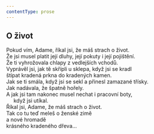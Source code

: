 ```yaml
---
contentType: prose
---
```


## O život

Pokud vím, Adame, říkal jsi, že máš strach o život.  
Že jsi musel platit její dluhy, její pokuty i její pojištění.  
Že ti vyhrožovala chlapy z vedlejších vchodů.  
Vyprávěl jsi, jak tě skřípli u sklepa, když jsi se kradl  
štípat kradená prkna do kradených kamen.  
Jak se ti smála, když jsi se sekl a přinesl zamazané třísky.  
Jak nadávala, že špatně hořely.  
A jak jsi tam nakonec musel nechat i pracovní boty,  
     když jsi utíkal.  
Říkal jsi, Adame, že máš strach o život.  
Tak co tu teď meleš o ženské zimě  
a nové hromadě  
krásného kradeného dřeva…
